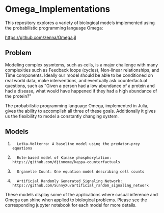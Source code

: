 # Omega_Implementations
This repository explores a variety of biological models implemented using the probabilistic programming language Omega:

https://github.com/zenna/Omega.jl

## Problem

Modeling complex sysmtems, such as cells, is a major challenge with many complexities such as Feedback loops (cycles), Non-linear relationships, and Time components. Ideally our model should be able to be conditioned on real world data, make interventions, and eventually ask counterfactual questions, such as "Given a person had a low abundance of a protein and had a disease, what would have happened if they had a high abundance of the protein?"

The probabilistic programming language Omega, implemented in Julia, gives the ability to accomplish all three of these goals. Additionally it gives us the flexibility to model a constantly changing system.

## Models

1.       Lotka-Volterra: A baseline model using the predator–prey equations

2.       Rule-based model of Kinase phosphorylation: https://github.com/djinnome/kappa-counterfactuals 

3.       Organelle Count: One equation model describing cell counts

4.       Artificial Randomly Generated Signaling Network: https://github.com/SunnyXu/artificial_random_signaling_network

These models display some of the applications where casual inference and Omega can shine when applied to biological problems. Please see the corresponding jupyter notebook for each model for more details.
